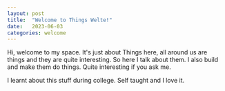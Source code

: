 ```yaml
---
layout: post
title:  "Welcome to Things Welte!"
date:   2023-06-03
categories: welcome
---
```


Hi, welcome to my space. It's just about Things here, all around us are things and they are quite interesting. So here I talk about them. I also build and make them do things. Quite interesting if you ask me.

I learnt about this stuff during college. Self taught and I love it.